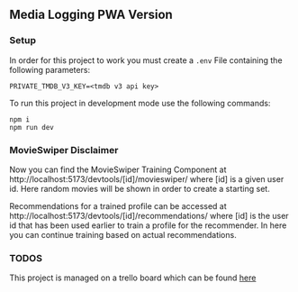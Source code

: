 ## Media Logging PWA Version

### Setup
In order for this project to work you must create a ```.env``` File containing the following parameters:
```
PRIVATE_TMDB_V3_KEY=<tmdb v3 api key>
```
To run this project in development mode use the following commands:

```
npm i
npm run dev
```

### MovieSwiper Disclaimer

Now you can find the MovieSwiper Training Component at http://localhost:5173/devtools/[id]/movieswiper/ where [id] is a given user id. Here random movies will be shown in order to create a starting set. 

Recommendations for a trained profile can be accessed at http://localhost:5173/devtools/[id]/recommendations/ where [id] is the user id that has been used earlier to train a profile for the recommender. In here you can continue training based on actual recommendations. 

### TODOS
This project is managed on a trello board which can be found [here](https://trello.com/w/medialoggingweb)
